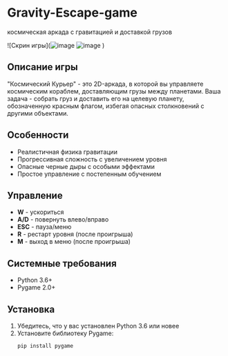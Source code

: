 # Gravity-Escape-game
космическая аркада с гравитацией и доставкой грузов

![Скрин игры](![image](https://github.com/user-attachments/assets/cfff1bb1-b654-40eb-8b06-4ba681dd1a1d)
![image](https://github.com/user-attachments/assets/76aaf7cf-e6b3-48b1-a377-dbc54981525d)
) <!-- Здесь должна быть ссылка на скриншот игры -->
## Описание игры
"Космический Курьер" - это 2D-аркада, в которой вы управляете космическим кораблем, доставляющим грузы между планетами. Ваша задача - собрать груз и доставить его на целевую планету, обозначенную красным флагом, избегая опасных столкновений с другими объектами.

## Особенности
- Реалистичная физика гравитации
- Прогрессивная сложность с увеличением уровня
- Опасные черные дыры с особыми эффектами
- Простое управление с постепенным обучением

## Управление
- **W** - ускориться
- **A/D** - повернуть влево/вправо
- **ESC** - пауза/меню
- **R** - рестарт уровня (после проигрыша)
- **M** - выход в меню (после проигрыша)

## Системные требования
- Python 3.6+
- Pygame 2.0+

## Установка
1. Убедитесь, что у вас установлен Python 3.6 или новее
2. Установите библиотеку Pygame:
   ```bash
   pip install pygame
